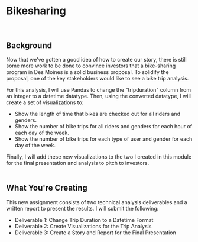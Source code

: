 # Bikesharing<br><br>

## Background<br>
Now that we've gotten a good idea of how to create our story, there is still some more work to be done to convince investors that a bike-sharing program in Des Moines is a solid business proposal. To solidify the proposal, one of the key stakeholders would like to see a bike trip analysis.

For this analysis, I will use Pandas to change the "tripduration" column from an integer to a datetime datatype. Then, using the converted datatype, I will create a set of visualizations to:

   * Show the length of time that bikes are checked out for all riders and genders.<br>
   * Show the number of bike trips for all riders and genders for each hour of each day of the week.<br>
   * Show the number of bike trips for each type of user and gender for each day of the week.<br>
 
 Finally, I will add these new visualizations to the two I created in this module for the final presentation and analysis to pitch to investors.<br><br>
 
## What You're Creating<br>
This new assignment consists of two technical analysis deliverables and a written report to present the results. I will submit the following:

  * Deliverable 1: Change Trip Duration to a Datetime Format<br>
  * Deliverable 2: Create Visualizations for the Trip Analysis<br>
  * Deliverable 3: Create a Story and Report for the Final Presentation<br><br>
